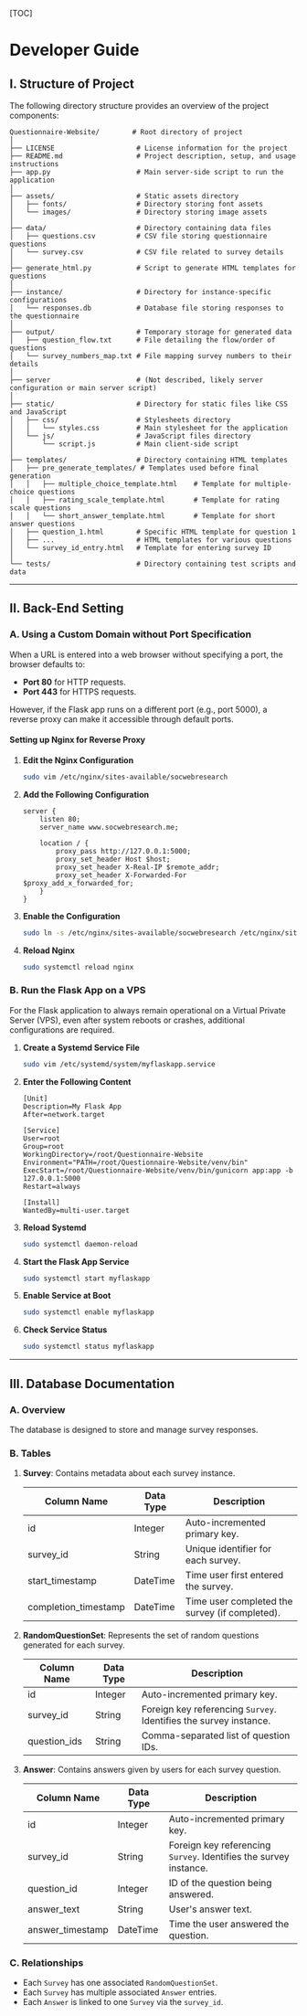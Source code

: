 [TOC]

# Developer Guide

## I. Structure of Project

The following directory structure provides an overview of the project components:

```
Questionnaire-Website/        # Root directory of project
│
├── LICENSE                    # License information for the project
├── README.md                  # Project description, setup, and usage instructions
├── app.py                     # Main server-side script to run the application
│
├── assets/                    # Static assets directory
│   ├── fonts/                 # Directory storing font assets
│   └── images/                # Directory storing image assets
│
├── data/                      # Directory containing data files
│   ├── questions.csv          # CSV file storing questionnaire questions
│   └── survey.csv             # CSV file related to survey details
│
├── generate_html.py           # Script to generate HTML templates for questions
│
├── instance/                  # Directory for instance-specific configurations
│   └── responses.db           # Database file storing responses to the questionnaire
│
├── output/                    # Temporary storage for generated data
│   ├── question_flow.txt      # File detailing the flow/order of questions
│   └── survey_numbers_map.txt # File mapping survey numbers to their details
│
├── server                     # (Not described, likely server configuration or main server script)
│
├── static/                    # Directory for static files like CSS and JavaScript
│   ├── css/                   # Stylesheets directory
│   │   └── styles.css         # Main stylesheet for the application
│   └── js/                    # JavaScript files directory
│       └── script.js          # Main client-side script
│
├── templates/                 # Directory containing HTML templates
│   ├── pre_generate_templates/ # Templates used before final generation
│   │   ├── multiple_choice_template.html    # Template for multiple-choice questions
│   │   ├── rating_scale_template.html       # Template for rating scale questions
│   │   └── short_answer_template.html       # Template for short answer questions
│   ├── question_1.html        # Specific HTML template for question 1
│   ├── ...                    # HTML templates for various questions
│   └── survey_id_entry.html   # Template for entering survey ID
│
└── tests/                     # Directory containing test scripts and data
```

---

## II. Back-End Setting

### A. Using a Custom Domain without Port Specification

When a URL is entered into a web browser without specifying a port, the browser defaults to:

- **Port 80** for HTTP requests.
- **Port 443** for HTTPS requests.

However, if the Flask app runs on a different port (e.g., port 5000), a reverse proxy can make it accessible through default ports.

#### Setting up Nginx for Reverse Proxy

1. **Edit the Nginx Configuration**

   ```bash
   sudo vim /etc/nginx/sites-available/socwebresearch
   ```

2. **Add the Following Configuration**

   ```plaintext
   server {
       listen 80;
       server_name www.socwebresearch.me;
   
       location / {
           proxy_pass http://127.0.0.1:5000;
           proxy_set_header Host $host;
           proxy_set_header X-Real-IP $remote_addr;
           proxy_set_header X-Forwarded-For $proxy_add_x_forwarded_for;
       }
   }
   ```

3. **Enable the Configuration**

   ```bash
   sudo ln -s /etc/nginx/sites-available/socwebresearch /etc/nginx/sites-enabled/
   ```

4. **Reload Nginx**

   ```bash
   sudo systemctl reload nginx
   ```

### B. Run the Flask App on a VPS

For the Flask application to always remain operational on a Virtual Private Server (VPS), even after system reboots or crashes, additional configurations are required.

1. **Create a Systemd Service File**

   ```bash
   sudo vim /etc/systemd/system/myflaskapp.service
   ```

2. **Enter the Following Content**

   ```plaintext
   [Unit]
   Description=My Flask App
   After=network.target
   
   [Service]
   User=root
   Group=root
   WorkingDirectory=/root/Questionnaire-Website
   Environment="PATH=/root/Questionnaire-Website/venv/bin"
   ExecStart=/root/Questionnaire-Website/venv/bin/gunicorn app:app -b 127.0.0.1:5000
   Restart=always
   
   [Install]
   WantedBy=multi-user.target
   ```

3. **Reload Systemd**

   ```bash
   sudo systemctl daemon-reload
   ```

4. **Start the Flask App Service**

   ```bash
   sudo systemctl start myflaskapp
   ```

5. **Enable Service at Boot**

   ```bash
   sudo systemctl enable myflaskapp
   ```

6. **Check Service Status**

   ```bash
   sudo systemctl status myflaskapp
   ```

---

## III. Database Documentation

### A. Overview

The database is designed to store and manage survey responses.

### B. Tables

1. **Survey**: Contains metadata about each survey instance.

   | Column Name          | Data Type | Description                                    |
   | -------------------- | --------- | ---------------------------------------------- |
   | id                   | Integer   | Auto-incremented primary key.                  |
   | survey_id            | String    | Unique identifier for each survey.             |
   | start_timestamp      | DateTime  | Time user first entered the survey.            |
   | completion_timestamp | DateTime  | Time user completed the survey (if completed). |

2. **RandomQuestionSet**: Represents the set of random questions generated for each survey.

   | Column Name  | Data Type | Description                                                  |
   | ------------ | --------- | ------------------------------------------------------------ |
   | id           | Integer   | Auto-incremented primary key.                                |
   | survey_id    | String    | Foreign key referencing `Survey`. Identifies the survey instance. |
   | question_ids | String    | Comma-separated list of question IDs.                        |

3. **Answer**: Contains answers given by users for each survey question.

   | Column Name      | Data Type | Description                                                  |
   | ---------------- | --------- | ------------------------------------------------------------ |
   | id               | Integer   | Auto-incremented primary key.                                |
   | survey_id        | String    | Foreign key referencing `Survey`. Identifies the survey instance. |
   | question_id      | Integer   | ID of the question being answered.                           |
   | answer_text      | String    | User's answer text.                                          |
   | answer_timestamp | DateTime  | Time the user answered the question.                         |

### C. Relationships

- Each `Survey` has one associated `RandomQuestionSet`.
- Each `Survey` has multiple associated `Answer` entries.
- Each `Answer` is linked to one `Survey` via the `survey_id`.

